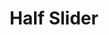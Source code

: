 ---
title:			"Half Slider"
slug:			half-slider
src:			/template-overviews/half-slider
categories:		template landing-pages one-page portfolios unstyled
description:	"A half page background image slider for Bootstrap 3 using the built-in Bootstrap carousel plugin."
bump:			"A half page image slider template."
img-src:		/img/templates/half-slider.jpg
img-desc:		"Half Page Bootstrap Image Carousel Slider"
layout:			template-overview

meta-title: "Half Slider - Bootstrap 3 Background Image Slider"
meta-description: "A half page background image slider template for Bootstrap 3 built with the default Bootstrap carousel. All Start Bootstrap templates are free to download and open source."

features:
  - Half page height, full width image slider
  - Caption markup included
  - Easy to edit, inline CSS for handling background images
  - Content section below the slider

long-description: "Half Slider is a half page height, full width image slider template for Bootstrap 3. This theme is great for creating landing pages or one page websites."

alt-version:		"no"
user-version:		"no"

redirect_from:
  - /half-slider/
  - /half-slider.php/
  - /templates/half-slider.html/
  - /downloads/half-slider.zip/
---
